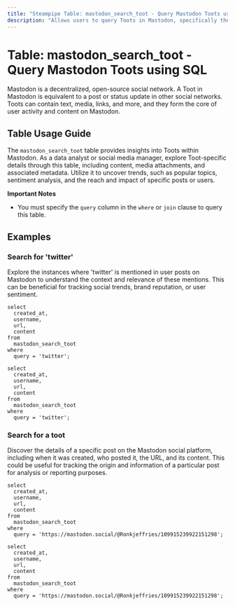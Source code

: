 ```yaml
---
title: "Steampipe Table: mastodon_search_toot - Query Mastodon Toots using SQL"
description: "Allows users to query Toots in Mastodon, specifically the search results based on specific keywords or phrases, providing insights into user activity and content trends."
---
```


# Table: mastodon_search_toot - Query Mastodon Toots using SQL

Mastodon is a decentralized, open-source social network. A Toot in Mastodon is equivalent to a post or status update in other social networks. Toots can contain text, media, links, and more, and they form the core of user activity and content on Mastodon.

## Table Usage Guide

The `mastodon_search_toot` table provides insights into Toots within Mastodon. As a data analyst or social media manager, explore Toot-specific details through this table, including content, media attachments, and associated metadata. Utilize it to uncover trends, such as popular topics, sentiment analysis, and the reach and impact of specific posts or users.

**Important Notes**
- You must specify the `query` column in the `where` or `join` clause to query this table.

## Examples

### Search for 'twitter'
Explore the instances where 'twitter' is mentioned in user posts on Mastodon to understand the context and relevance of these mentions. This can be beneficial for tracking social trends, brand reputation, or user sentiment.

```sql+postgres
select
  created_at,
  username,
  url,
  content
from
  mastodon_search_toot
where
  query = 'twitter';
```

```sql+sqlite
select
  created_at,
  username,
  url,
  content
from
  mastodon_search_toot
where
  query = 'twitter';
```

### Search for a toot
Discover the details of a specific post on the Mastodon social platform, including when it was created, who posted it, the URL, and its content. This could be useful for tracking the origin and information of a particular post for analysis or reporting purposes.

```sql+postgres
select
  created_at,
  username,
  url,
  content
from
  mastodon_search_toot
where
  query = 'https://mastodon.social/@Ronkjeffries/109915239922151298';
```

```sql+sqlite
select
  created_at,
  username,
  url,
  content
from
  mastodon_search_toot
where
  query = 'https://mastodon.social/@Ronkjeffries/109915239922151298';
```